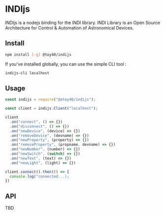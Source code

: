INDIjs
===

INDIjs is a nodejs binding for the INDI library. INDI Library is an Open Source Architecture for Control & Automation of Astronomical Devices.

Install
---

```bash
npm install [-g] @toy40/indijs
```

If you've installed globally, you can use the simple CLI tool :
```bash
indijs-cli localhost
```

Usage
---

```js
const indijs = require("@atoy40/indijs");

const client = indijs.Client("localhost");

client
  .on("connect", () => {})
  .on("disconnect", () => {})
  .on("newDevice", (device) => {})
  .on("removeDevice", (devname) => {})
  .on("newProperty", (property) => {})
  .on("removeProperty", (propname, devname) => {})
  .on("newNumber", (number) => {})
  .on("newSwitch", (switch) => {})
  .on("newText", (text) => {})
  .on("newLight", (light) => {})

client.connect().then(() => {
  console.log("connected...);
})
```

API
---

TBD